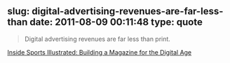 slug: digital-advertising-revenues-are-far-less-than
date: 2011-08-09 00:11:48
type: quote
---

> Digital advertising revenues are far less than print.

[Inside Sports Illustrated: Building a Magazine for the Digital Age](http://mashable.com/2011/07/31/sports-illustrated-inside-look/)
